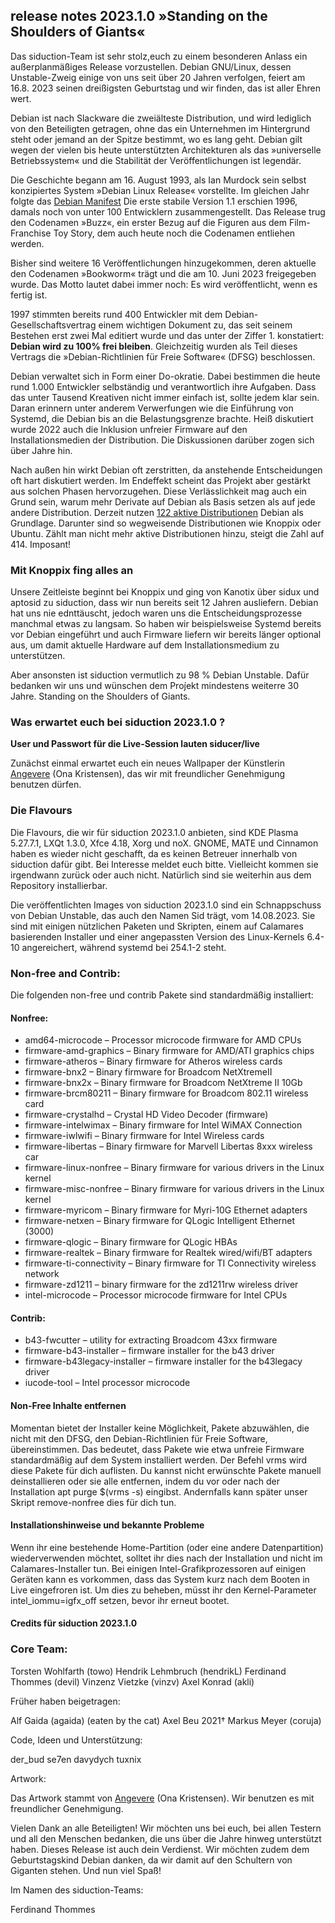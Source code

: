 ## release notes 2023.1.0 »Standing on the Shoulders of Giants«
Das siduction-Team ist sehr stolz,euch zu einem besonderen Anlass ein außerplanmäßiges Release vorzustellen. Debian GNU/Linux, dessen Unstable-Zweig einige von uns seit über 20 Jahren verfolgen, feiert am 16.8. 2023 seinen dreißigsten Geburtstag und wir finden, das ist aller Ehren wert. 

Debian ist nach Slackware die zweiälteste Distribution, und wird lediglich von den Beteiligten getragen, ohne das ein Unternehmen im Hintergrund steht oder jemand an der Spitze bestimmt, wo es lang geht. Debian gilt wegen der vielen bis heute unterstützten Architekturen als das »universelle Betriebssystem« und die Stabilität der Veröffentlichungen ist legendär.

Die Geschichte begann am 16. August 1993, als Ian Murdock sein selbst konzipiertes System »Debian Linux Release« vorstellte. Im gleichen Jahr folgte das [Debian Manifest](https://www.debian.org/doc/manuals/project-history/manifesto.de.html) Die erste stabile Version 1.1 erschien 1996, damals noch von unter 100 Entwicklern zusammengestellt. Das Release trug den Codenamen »Buzz«, ein erster Bezug auf die Figuren aus dem Film-Franchise Toy Story, dem auch heute noch die Codenamen entliehen werden. 

Bisher sind weitere 16 Veröffentlichungen hinzugekommen, deren aktuelle den Codenamen »Bookworm« trägt und die am 10. Juni 2023 freigegeben wurde. Das Motto lautet dabei immer noch: Es wird veröffentlicht, wenn es fertig ist. 

1997 stimmten bereits rund 400 Entwickler mit dem Debian-Gesellschaftsvertrag einem wichtigen Dokument zu, das seit seinem Bestehen erst zwei Mal editiert wurde und das unter der Ziffer 1. konstatiert: **Debian wird zu 100% frei bleiben**. Gleichzeitig wurden als Teil dieses Vertrags die »Debian-Richtlinien für Freie Software« (DFSG) beschlossen.

Debian verwaltet sich in Form einer Do-okratie. Dabei bestimmen die heute rund 1.000 Entwickler selbständig und verantwortlich ihre Aufgaben. Dass das unter Tausend Kreativen nicht immer einfach ist, sollte jedem klar sein. Daran erinnern unter anderem Verwerfungen wie die Einführung von Systemd, die Debian bis an die Belastungsgrenze brachte. Heiß diskutiert wurde 2022 auch die Inklusion unfreier Firmware auf den Installationsmedien der Distribution. Die Diskussionen darüber zogen sich über Jahre hin.

Nach außen hin wirkt Debian oft zerstritten, da anstehende Entscheidungen oft hart diskutiert werden. Im Endeffekt scheint das Projekt aber gestärkt aus solchen Phasen hervorzugehen. Diese Verlässlichkeit mag auch ein Grund sein, warum mehr Derivate auf Debian als Basis setzen als auf jede andere Distribution. Derzeit nutzen [122 aktive Distributionen](https://distrowatch.com/search.php?ostype=All&category=All&origin=All&basedon=Debian&notbasedon=None&desktop=All&architecture=All&package=All&rolling=All&isosize=All&netinstall=All&language=All&defaultinit=All&status=Active#simple) Debian als Grundlage. Darunter sind so wegweisende Distributionen wie Knoppix oder Ubuntu. Zählt man nicht mehr aktive Distributionen hinzu, steigt die Zahl auf 414. Imposant!

### Mit Knoppix fing alles an

Unsere Zeitleiste beginnt bei Knoppix und ging von Kanotix über sidux und aptosid zu siduction, dass wir nun bereits seit 12 Jahren ausliefern. Debian hat uns nie ednttäuscht, jedoch waren uns die Entscheidungsprozesse manchmal etwas zu langsam. So haben wir beispielsweise Systemd bereits vor Debian eingeführt und auch Firmware liefern wir bereits länger optional aus, um damit aktuelle Hardware auf dem Installationsmedium zu unterstützen. 

Aber ansonsten ist siduction vermutlich zu 98 % Debian Unstable. Dafür bedanken wir uns und wünschen dem Proj́ekt mindestens weiterre 30 Jahre. Standing on the Shoulders of Giants.


### Was erwartet euch bei siduction 2023.1.0 ?

**User und Passwort für die Live-Session lauten siducer/live**

Zunächst einmal erwartet euch ein neues Wallpaper der Künstlerin  [Angevere](https://www.artstation.com/angevere) (Ona Kristensen), das wir mit freundlicher Genehmigung benutzen dürfen.

### Die Flavours

Die Flavours, die wir für siduction 2023.1.0 anbieten, sind KDE Plasma 5.27.7.1, LXQt 1.3.0, Xfce 4.18, Xorg und noX. GNOME, MATE und Cinnamon haben es wieder nicht geschafft, da es keinen Betreuer innerhalb von siduction dafür gibt. Bei Interesse meldet euch bitte. Vielleicht kommen sie irgendwann zurück oder auch nicht. Natürlich sind sie weiterhin aus dem Repository installierbar.

Die veröffentlichten Images von siduction 2023.1.0 sind ein Schnappschuss von Debian Unstable, das auch den Namen Sid trägt, vom 14.08.2023. Sie sind mit einigen nützlichen Paketen und Skripten, einem auf Calamares basierenden Installer und einer angepassten Version des Linux-Kernels 6.4-10 angereichert, während systemd bei 254.1-2 steht.

### Non-free and Contrib:
Die folgenden non-free und contrib Pakete sind standardmäßig installiert:

#### Nonfree:

- amd64-microcode – Processor microcode firmware for AMD CPUs
- firmware-amd-graphics – Binary firmware for AMD/ATI graphics chips
- firmware-atheros – Binary firmware for Atheros wireless cards
- firmware-bnx2 – Binary firmware for Broadcom NetXtremeII
- firmware-bnx2x – Binary firmware for Broadcom NetXtreme II 10Gb
- firmware-brcm80211 – Binary firmware for Broadcom 802.11 wireless card
- firmware-crystalhd – Crystal HD Video Decoder (firmware)
- firmware-intelwimax – Binary firmware for Intel WiMAX Connection
- firmware-iwlwifi – Binary firmware for Intel Wireless cards
- firmware-libertas – Binary firmware for Marvell Libertas 8xxx wireless car
- firmware-linux-nonfree – Binary firmware for various drivers in the Linux kernel
- firmware-misc-nonfree – Binary firmware for various drivers in the Linux kernel
- firmware-myricom – Binary firmware for Myri-10G Ethernet adapters
- firmware-netxen – Binary firmware for QLogic Intelligent Ethernet (3000)
- firmware-qlogic – Binary firmware for QLogic HBAs
- firmware-realtek – Binary firmware for Realtek wired/wifi/BT adapters
- firmware-ti-connectivity – Binary firmware for TI Connectivity wireless network
- firmware-zd1211 – binary firmware for the zd1211rw wireless driver
- intel-microcode – Processor microcode firmware for Intel CPUs

#### Contrib:

- b43-fwcutter – utility for extracting Broadcom 43xx firmware
- firmware-b43-installer – firmware installer for the b43 driver
- firmware-b43legacy-installer – firmware installer for the b43legacy driver
- iucode-tool – Intel processor microcode

#### Non-Free Inhalte entfernen

Momentan bietet der Installer keine Möglichkeit, Pakete abzuwählen, die nicht mit den DFSG, den Debian-Richtlinien für Freie Software, übereinstimmen. Das bedeutet, dass Pakete wie etwa unfreie Firmware standardmäßig auf dem System installiert werden. Der Befehl vrms wird diese Pakete für dich auflisten. Du kannst nicht erwünschte Pakete manuell deinstallieren oder sie alle entfernen, indem du vor oder nach der Installation apt purge $(vrms -s) eingibst. Andernfalls kann später unser Skript remove-nonfree dies für dich tun.

#### Installationshinweise und bekannte Probleme
Wenn ihr eine bestehende Home-Partition (oder eine andere Datenpartition) wiederverwenden möchtet, solltet ihr dies nach der Installation und nicht im Calamares-Installer tun.
Bei einigen Intel-Grafikprozessoren auf einigen Geräten kann es vorkommen, dass das System kurz nach dem Booten in Live eingefroren ist. Um dies zu beheben, müsst ihr den Kernel-Parameter intel_iommu=igfx_off setzen, bevor ihr erneut bootet.

#### Credits für siduction 2023.1.0
### Core Team:

Torsten Wohlfarth (towo)
Hendrik Lehmbruch (hendrikL)
Ferdinand Thommes (devil)
Vinzenz Vietzke (vinzv)
Axel Konrad (akli)

Früher haben beigetragen:

Alf Gaida (agaida) (eaten by the cat)
Axel Beu 2021†
Markus Meyer (coruja)

Code, Ideen und Unterstützung:

der_bud
se7en
davydych
tuxnix

Artwork:

Das Artwork stammt von [Angevere](https://www.artstation.com/angevere) (Ona Kristensen). Wir benutzen es mit freundlicher Genehmigung.

Vielen Dank an alle Beteiligten!
Wir möchten uns bei euch, bei allen Testern und all den Menschen bedanken, die uns über die Jahre hinweg unterstützt haben. Dieses Release ist auch dein Verdienst. Wir möchten zudem dem Geburtstagskind Debian danken, da wir damit auf den Schultern von Giganten stehen.
Und nun viel Spaß!

Im Namen des siduction-Teams:

Ferdinand Thommes

